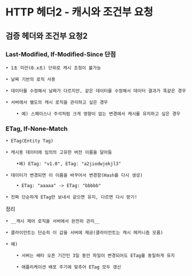 # HTTP 헤더2 - 캐시와 조건부 요청

## 검증 헤더와 조건부 요청2

### Last-Modified, If-Modified-Since 단점
    
    • 1초 미만(0.x초) 단위로 캐시 조정이 불가능
    
    • 날짜 기반의 로직 사용
    
    • 데이터를 수정해서 날짜가 다르지만, 같은 데이터를 수정해서 데이터 결과가 똑같은 경우
    
    • 서버에서 별도의 캐시 로직을 관리하고 싶은 경우
    
        • 예) 스페이스나 주석처럼 크게 영향이 없는 변경에서 캐시를 유지하고 싶은 경우

### ETag, If-None-Match

    • ETag(Entity Tag)
    
    • 캐시용 데이터에 임의의 고유한 버전 이름을 달아둠
    
        •예) ETag: "v1.0", ETag: "a2jiodwjekjl3"
    
    • 데이터가 변경되면 이 이름을 바꾸어서 변경함(Hash를 다시 생성)
    
        • ETag: "aaaaa" -> ETag: "bbbbb"
    
    • 진짜 단순하게 ETag만 보내서 같으면 유지, 다르면 다시 받기!

정리

    • __캐시 제어 로직을 서버에서 완전히 관리__
    
    • 클라이언트는 단순히 이 값을 서버에 제공(클라이언트는 캐시 메커니즘 모름)
    
    • 예)
        
        • 서버는 배타 오픈 기간인 3일 동안 파일이 변경되어도 ETag를 동일하게 유지
    
        • 애플리케이션 배포 주기에 맞추어 ETag 모두 갱신